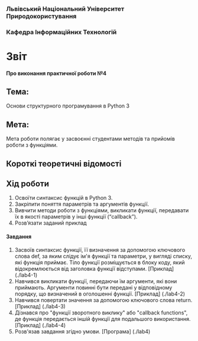 ### Львівський Національний Університет Природокористування
### Кафедра Інформаційних Технологій
# Звіт 
#### Про виконання практичної роботи №4
## Тема: 
Основи структурного програмування в Python 3
## Мета: 
Мета роботи полягає у засвоєнні студентами методів та прийомів роботи
з функціями.
## Короткі теоретичні відомості
## Хід роботи 
1. Освоїти синтаксис функцій в Python 3.
2. Закріпити поняття параметрів та аргументів функції.
3. Вивчити методи роботи з функціями, викликати функції, передавати їх
в якості параметрів у інші функції (“callback”).
4. Розв’язати заданий приклад
#### Завдання 
1. Засвоїв синтаксис функції, її визначення за допомогою  ключового слова def, за яким слідує ім'я функції та параметри, у вигляді списку, які функція приймає. Тіло функції розміщується в блоку коду, який відокремлюється від заголовка функції відступами. [Приклад] (./lab4-1)
2. Навчився викликати функції, передаючи їм аргументи, які вони приймають. Аргументи повинні бути передані у відповідному порядку, що визначений в оголошенні функції.  [Приклад] (./lab4-2) 
3. Навчився повертати значення за допомогою ключового слова return. [Приклад] (./lab4-3)
4. Дізнався про "функції зворотного виклику" або "callback functions", де функція передається іншій функції для подальшого використання. [Приклад] (./lab4-4)
5. Розв'язав завдання згідно умови. [Програма] (./lab4)